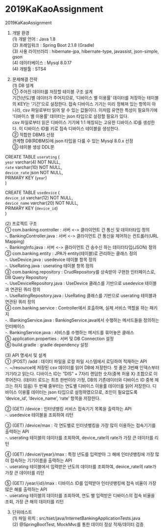 # 2019KaKaoAssignment
2019KaKaoAssignment

1. 개발 환경<br>
 (1) 개발 언어 : Java 1.8<br>
 (2) 프레임워크 : Spring Boot 2.1.8 (Gradle)<br>
 (3) 사용 라이브러리 : hibernate-jpa, hibernate-type, javassist, json-simple, gson<br>
 (4) 데이터베이스 : Mysql 8.0.17<br>
 (4) 개발툴 : STS4<br>


2. 문제해결 전략<br>
 (1) DB 설계<br> 
   ① 주어진 데이터를 저장할 테이블 구조 설계<br>
  기간(년도)별 데이터가 주어지므로, ‘디바이스 별 이용률’ 데이터를 저장하는 테이블의 KEY는 ‘기간’으로 설정한다. 접속 디바이스 기기는 미리 정해져 있는 항목이 아니라, csv 파일로부터 읽어 알 수 있는 값들이다. 이처럼 유연한 특성이 필요하기에 ‘디바이스 별 이용률’ 데이터는 json 타입으로 설정할 필요가 있다.<br> 
  csv 파일로부터 읽은 디바이스 기기에 1:1 매칭되는 고유한 디바이스 ID를 생성한다. 이 디바이스 ID를 키로 접속 디바이스 테이블을 생성한다.<br>
   ② 적합한 DBMS 선정<br>
     관계형 DB(RDBMS)에 json 타입을 다룰 수 있는 Mysql 8.0.x 선정<br>
   ③ 테이블 생성 DDL문<br>

CREATE TABLE `userating` (<br>
  `year` varchar(4) NOT NULL,<br>
  `rate` varchar(10) NOT NULL,<br>
  `device_rate` json NOT NULL,<br>
  PRIMARY KEY (`year`)<br>
)<br>

CREATE TABLE `usedevice` (<br>
  `device_id` varchar(12) NOT NULL,<br>
  `device_name` varchar(20) NOT NULL,<br>
  PRIMARY KEY (`device_id`)<br>
)<br>

 (2) 프로젝트 구조<br>
  ① com.banking.controller : 서버 <-> 클라이언트 간 통신 및 데이터타입 정의<br>
   -. BankingController.java : 서버 <-> 클라이언트 간 통신을 제어하는 컨트롤러(URL Mapping)<br>
   -. BankingInfo.java : 서버 <-> 클라이언트 간 송수신 하는 데이터타입(JSON) 정의<br>
  ② com.banking.entity :  JPA가 entity(테이블)로 관리하는 클래스 정의<br>
   -. UseDevice.java : usedevice 테이블 항목 정의<br>
   -. UseRating.java : userating 테이블 항목 정의<br>
  ③ com.banking.repository : CrudRepository를 상속받아 구현한 인터페이스로, DB Query Repository<br>
   -. UseDeviceRepository.java : UseDevice 클래스를 기반으로 usedevice 테이블과 연관된 쿼리 정의<br>
   -. UseRatingRepository.java : UseRating 클래스를 기반으로 userating 테이블과 연관된 쿼리 정의<br>
  ④ com.banking.service : Controller에서 호출하며, 실제 서비스 역할을 하는 패키지<br>
   -. IBankingService.java : BankingService.java에서 수행하는 메서드들을 정의하는 인터페이스<br>
   -. BankingService.java : 서비스를 수행하는 메서드를 묶어놓은 클래스<br>
  ⑤ application.properties : 서버 및 DB Connection 설정<br>
  ⑥ build.gradle : gradle dependency 설정<br>

 (3) API 명세서 및 설계<br>
  ① (POST) /add : 데이터 파일을 로컬 파일 시스템에서 로딩하여 적재하는 API<br>
   -. ~/resource에 저장된 csv 데이터를 읽어 DB에 저장한다. 첫 줄은 3번째 인덱스부터 기기라고 읽는다. 디바이스 ID는 “DIS” + 7자리 랜덤한 숫자(중복 허용 X) 조합으로 이루어진다. (데이터 로드는 최초 한번이라 가정, DB의 기존데이터와 디바이스 ID 중복 체크는 하지 않음) 두 번째 줄부터는 연도별 디바이스 이용률 데이터를 읽어 저장한다. 디바이스 이용률 데이터는 json 타입으로 설정하였으므로, 조인이 필요없도록 ‘device_id’, ‘device_name’, ‘rate’ 항목을 저장한다.<br>

  ② (GET) /device : 인터넷뱅킹 서비스 접속기기 목록을 출력하는 API<br>
   -. usedevice 테이블을 조회하여 리턴<br>

  ③ (GET) /device/max : 각 연도별로 인터넷뱅킹을 가장 많이 이용하는 접속기기를 출력하는 API<br>
   -. userating 테이블의 데이터를 조회하여, device_rate의 rate가 가장 큰 데이터를 리턴<br>

  ④ (GET) /device/{year}/max : 특정 년도를 입력받아 그 해에 인터넷뱅킹에 가장 많이 접속하는 기기이름을 출력하는 API<br>
   -. userating 테이블에서 입력받은 년도의 데이터를 조회하여, device_rate의 rate가 가장 큰 데이터를 리턴<br>

  ⑤ (GET) /year/{id}/max : 디바이스 ID를 입력받아 인터넷뱅킹에 접속 비율이 가장 많은 해를 출력하는 API<br>
   -. userating 테이블의 데이터를 조회하여, 연도 별 입력받은 디바이스의 접속 비율을 조회, 가장 큰 해의 데이터를 리턴<br>

3. 단위테스트<br> 
 (1) 파일 위치 : src/tset/java/InternetBankingApplicationTests.java<br>
 (2) @SpringBootTest, MockMvc를 통한 데이터 정상 적재/데이터 검증<br>
